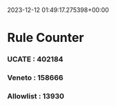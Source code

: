 2023-12-12 01:49:17.275398+00:00
# Rule Counter 
 ### UCATE : 402184

 ### Veneto : 158666

 ### Allowlist : 13930